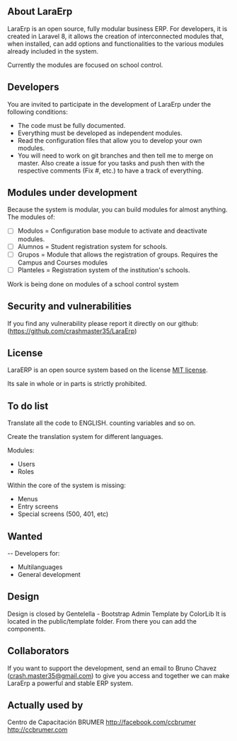 ## About LaraErp

LaraErp is an open source, fully modular business ERP. For developers, it is created in Laravel 8, it allows the creation of interconnected modules that, when installed, can add options and functionalities to the various modules already included in the system.

Currently the modules are focused on school control.

## Developers

You are invited to participate in the development of LaraErp under the following conditions:

- The code must be fully documented.
- Everything must be developed as independent modules.
- Read the configuration files that allow you to develop your own modules.
- You will need to work on git branches and then tell me to merge on master. Also create a issue for you tasks and push then with the respective comments (Fix #, etc.) to have a track of everything.

## Modules under development

Because the system is modular, you can build modules for almost anything. The modules of:

- [ ] Modulos = Configuration base module to activate and deactivate modules.
- [ ] Alumnos = Student registration system for schools.
- [ ] Grupos = Module that allows the registration of groups. Requires the Campus and Courses modules
- [ ] Planteles = Registration system of the institution's schools.

Work is being done on modules of a school control system

## Security and vulnerabilities

If you find any vulnerability please report it directly on our github: (https://github.com/crashmaster35/LaraErp)

## License

LaraERP is an open source system based on the license [MIT license](https://opensource.org/licenses/MIT).

Its sale in whole or in parts is strictly prohibited.

## To do list

Translate all the code to ENGLISH. counting variables and so on.

Create the translation system for different languages.

Modules:
   - Users
   - Roles

Within the core of the system is missing:

   - Menus
   - Entry screens
   - Special screens (500, 401, etc)

## Wanted

-- Developers for:

- Multilanguages
- General development

## Design

Design is closed by Gentelella - Bootstrap Admin Template by ColorLib
It is located in the public/template folder. From there you can add the components.

## Collaborators

If you want to support the development, send an email to Bruno Chavez (crash.master35@gmail.com) to give you access and together we can make LaraErp a powerful and stable ERP system.

## Actually used by

Centro de Capacitación BRUMER http://facebook.com/ccbrumer http://ccbrumer.com
